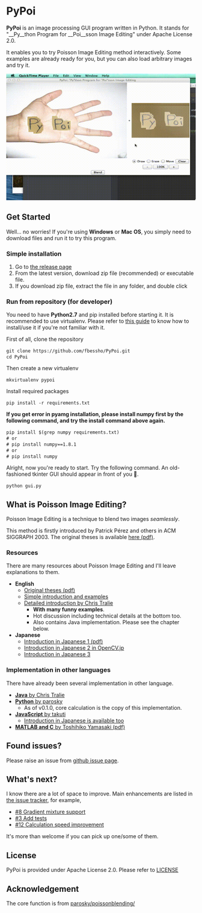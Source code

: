 # PyPoi
**PyPoi** is an image processing GUI program written in Python. It stands for
 "__Py__thon Program for __Poi__sson Image Editing" under Apache License 2.0.

It enables you to try Poisson Image Editing method interactively.
Some examples are already ready for you, but you can also load arbitrary images and try it.

![demo gif](images/demo.gif)

## Get Started
Well... no worries! If you're using **Windows** or **Mac OS**, you simply need to download files and run it to try this program.

### Simple installation
1. Go to [the release page](https://github.com/fbessho/PyPoi/releases)
2. From the latest version, download zip file (recommended) or executable file.
3. If you download zip file, extract the file in any folder, and double click

### Run from repository (for developer)
You need to have **Python2.7** and pip installed before starting it.
It is recommended to use virtualenv. Please refer to [this guide](http://docs.python-guide.org/en/latest/dev/virtualenvs/
) to know how to install/use it if you're not familiar with it.

First of all, clone the repository

```
git clone https://github.com/fbessho/PyPoi.git
cd PyPoi
```

Then create a new virtualenv

```
mkvirtualenv pypoi
```

Install required packages

```
pip install -r requirements.txt
```

**If you get error in pyamg installation, please install numpy first by the following command, and try the install command above again.**

```
pip install $(grep numpy requirements.txt)
# or
# pip install numpy==1.8.1
# or
# pip install numpy
```

Alright, now you're ready to start. Try the following command.
An old-fashioned tkinter GUI should appear in front of you :beer:.

```
python gui.py
```


## What is Poisson Image Editing?
Poisson Image Editing is a technique to blend two images _seamlessly_.

This method is firstly introduced by Patrick Pérez and others in ACM SIGGRAPH 2003.
The original theses is available
[here (pdf)](http://www.cs.princeton.edu/courses/archive/fall10/cos526/papers/perez03.pdf).

### Resources
There are many resources about Poisson Image Editing and I'll leave explanations to them.

* **English**
  * [Original theses (pdf)](http://www.cs.princeton.edu/courses/archive/fall10/cos526/papers/perez03.pdf)
  * [Simple introduction and examples](http://cs.brown.edu/courses/csci1950-g/results/proj2/pdoran/index.html)
  * [Detailed introduction by Chris Tralie](http://www.ctralie.com/Teaching/PoissonImageEditing/)
    * **With many funny examples**.
    * Hot discussion including technical details at the bottom too.
    * Also contains Java implementation. Please see the chapter below.
* **Japanese**
  * [Introduction in Japanese 1 (pdf)](https://www.hal.t.u-tokyo.ac.jp/paper/2010/Journal_12.pdf)
  * [Introduction in Japanese 2 in OpenCV.jp](http://opencv.jp/opencv2-x-samples/poisson-blending)
  * [Introduction in Japanese 3](http://blog.takuti.me/2013/12/poisson-image-blending/)

### Implementation in other languages
There have already been several implementation in other language.
* [**Java** by Chris Tralie](http://www.ctralie.com/Teaching/PoissonImageEditing/#tryit)
* [**Python** by parosky](https://github.com/parosky/poissonblending/)
  *  As of v0.1.0, core calculation is the copy of this implementation.
* [**JavaScript** by takuti](http://takuti.me/dev/poisson/demo/)
  * [Introduction in Japanese is available too](http://blog.takuti.me/2013/12/poisson-image-blending/)
* [**MATLAB and C** by Toshihiko Yamasaki (pdf)](https://www.hal.t.u-tokyo.ac.jp/paper/2010/Journal_12.pdf)

## Found issues?
Please raise an issue from [github issue page](https://github.com/fbessho/PyPoi/issues).

## What's next?
I know there are a lot of space to improve.
Main enhancements are listed in [the issue tracker](https://github.com/fbessho/PyPoi/issues), for example,
* [#8  Gradient mixture support](https://github.com/fbessho/PyPoi/issues/8)
* [#3  Add tests](https://github.com/fbessho/PyPoi/issues/3)
* [#12 Calculation speed improvement](https://github.com/fbessho/PyPoi/issues/12)

It's more than welcome if you can pick up one/some of them.

## License
PyPoi is provided under Apache License 2.0. Please refer to [LICENSE](License)

## Acknowledgement
The core function is from [parosky/poissonblending/](https://github.com/parosky/poissonblending/)
